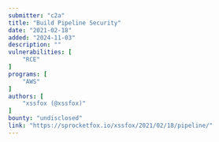 ```yaml
---
submitter: "c2a"
title: "Build Pipeline Security"
date: "2021-02-18"
added: "2024-11-03"
description: ""
vulnerabilities: [
    "RCE"
]
programs: [
    "AWS"
]
authors: [
    "xssfox (@xssfox)"
]
bounty: "undisclosed"
link: "https://sprocketfox.io/xssfox/2021/02/18/pipeline/"
---
```




